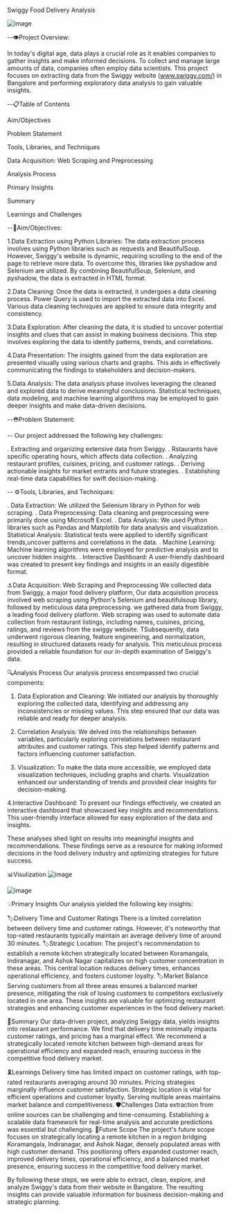 Swiggy Food Delivery Analysis

![image](https://github.com/nitinchandra1234/Food-Delivery-Swiggy-/assets/129900069/473be8d4-3673-49c5-a32c-f56f7aae0722)


--👁️Project Overview:

In today's digital age, data plays a crucial role as it enables companies to gather insights and make informed decisions. To collect and manage large amounts of data, companies often employ data scientists. This project focuses on extracting data from the Swiggy website (www.swiggy.com/) in Bangalore and performing exploratory data analysis to gain valuable insights.

--📋Table of Contents

Aim/Objectives

Problem Statement

Tools, Libraries, and Techniques

Data Acquisition: Web Scraping and Preprocessing

Analysis Process

Primary Insights

Summary

Learnings and Challenges

--🎯Aim/Objectives:

1.Data Extraction using Python Libraries:
The data extraction process involves using Python libraries such as requests and BeautifulSoup. However, Swiggy's website is dynamic, requiring scrolling to the end of the page to retrieve more data. To overcome this, libraries like pyshadow and Selenium are utilized. By combining BeautifulSoup, Selenium, and pyshadow, the data is extracted in HTML format.

2.Data Cleaning:
Once the data is extracted, it undergoes a data cleaning process. Power Query is used to import the extracted data into Excel. Various data cleaning techniques are applied to ensure data integrity and consistency.

3.Data Exploration:
After cleaning the data, it is studied to uncover potential insights and clues that can assist in making business decisions. This step involves exploring the data to identify patterns, trends, and correlations.

4.Data Presentation:
The insights gained from the data exploration are presented visually using various charts and graphs. This aids in effectively communicating the findings to stakeholders and decision-makers.

5.Data Analysis:
The data analysis phase involves leveraging the cleaned and explored data to derive meaningful conclusions. Statistical techniques, data modeling, and machine learning algorithms may be employed to gain deeper insights and make data-driven decisions.

--⛑️Problem Statement:

-- Our project addressed the following key challenges:

. Extracting and organizing extensive data from Swiggy.
. Rstaurants have specific operating hours, which affects data collection.
. Analyzing restaurant profiles, cuisines, pricing, and customer ratings.
. Deriving actionable insights for market entrants and future strategies.
. Establishing real-time data capabilities for swift decision-making.

-- ⚙️Tools, Libraries, and Techniques:

. Data Extraction: We utilized the Selenium library in Python for web scraping.
. Data Preprocessing: Data cleaning and preprocessing were primarily done using Microsoft Excel.
. Data Analysis: We used Python libraries such as Pandas and Matplotlib for data analysis and visualization.
. Statistical Analysis: Statistical tests were applied to identify significant trends,uncover patterns and correlations in the data.
. Machine Learning: Machine learning algorithms were employed for predictive analysis and to uncover hidden insights.
. Interactive Dashboard: A user-friendly dashboard was created to present key findings and insights in an easily digestible format.

⚓Data Acquisition: Web Scraping and Preprocessing
We collected data from Swiggy, a major food delivery platform, Our data acquisition process involved web scraping using Python's Selenium and beautifulsoup library, followed by meticulous data preprocessing. we gathered data from Swiggy, a leading food delivery platform. Web scraping was used to automate data collection from restaurant listings, including names, cuisines, pricing, ratings, and reviews from the swiggy website. TSubsequently, data underwent rigorous cleaning, feature engineering, and normalization, resulting in structured datasets ready for analysis. This meticulous process provided a reliable foundation for our in-depth examination of Swiggy's data.

🔍Analysis Process
Our analysis process encompassed two crucial components:

1. Data Exploration and Cleaning: We initiated our analysis by thoroughly exploring the collected data, identifying and addressing any inconsistencies or missing values. This step ensured that our data was reliable and ready for deeper analysis.

2. Correlation Analysis: We delved into the relationships between variables, particularly exploring correlations between restaurant attributes and customer ratings. This step helped identify patterns and factors influencing customer satisfaction.

3. Visualization: To make the data more accessible, we employed data visualization techniques, including graphs and charts. Visualization enhanced our understanding of trends and provided clear insights for decision-making.

4.Interactive Dashboard: To present our findings effectively, we created an interactive dashboard that showcased key insights and recommendations. This user-friendly interface allowed for easy exploration of the data and insights.

These analyses shed light on results into meaningful insights and recommendations. These findings serve as a resource for making informed decisions in the food delivery industry and optimizing strategies for future success.


📊Visulization
![image](https://github.com/nitinchandra1234/Food-Delivery-Swiggy-/assets/129900069/822874a2-26e8-41ff-97e0-f830c9121f45)




![image](https://github.com/nitinchandra1234/Food-Delivery-Swiggy-/assets/129900069/0772f804-c820-49ba-a3ad-54afb1695558)





💡Primary Insights
Our analysis yielded the following key insights:

🏷️Delivery Time and Customer Ratings
There is a limited correlation between delivery time and customer ratings. However, it's noteworthy that top-rated restaurants typically maintain an average delivery time of around 30 minutes.
🏷️Strategic Location:
The project's recommendation to establish a remote kitchen strategically located between Koramangala, Indiranagar, and Ashok Nagar capitalizes on high customer concentration in these areas. This central location reduces delivery times, enhances operational efficiency, and fosters customer loyalty.
🏷️Market Balance
Serving customers from all three areas ensures a balanced market presence, mitigating the risk of losing customers to competitors exclusively located in one area.
These insights are valuable for optimizing restaurant strategies and enhancing customer experiences in the food delivery market.


💼Summary
Our data-driven project, analyzing Swiggy data, yields insights into restaurant performance. We find that delivery time minimally impacts customer ratings, and pricing has a marginal effect. We recommend a strategically located remote kitchen between high-demand areas for operational efficiency and expanded reach, ensuring success in the competitive food delivery market.

🎗️Learnings
Delivery time has limited impact on customer ratings, with top-rated restaurants averaging around 30 minutes.
Pricing strategies marginally influence customer satisfaction.
Strategic location is vital for efficient operations and customer loyalty.
Serving multiple areas maintains market balance and competitiveness.
🛡️Challenges
Data extraction from online sources can be challenging and time-consuming.
Establishing a scalable data framework for real-time analysis and accurate predictions was essential but challenging.
🧰Future Scope
The project's future scope focuses on strategically locating a remote kitchen in a region bridging Koramangala, Indiranagar, and Ashok Nagar, densely populated areas with high customer demand. This positioning offers expanded customer reach, improved delivery times, operational efficiency, and a balanced market presence, ensuring success in the competitive food delivery market.



By following these steps, we were able to extract, clean, explore, and analyze Swiggy's data from their website in Bangalore. The resulting insights can provide valuable information for business decision-making and strategic planning.
